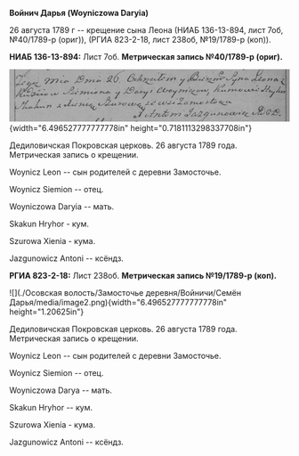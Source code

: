 **Войнич Дарья (Woyniczowa Daryia)**

26 августа 1789 г -- крещение сына Леона (НИАБ 136-13-894, лист 7об,
№40/1789-р (ориг)), (РГИА 823-2-18, лист 238об, №19/1789-р (коп)).

**НИАБ 136-13-894:** Лист 7об. **Метрическая запись №40/1789-р (ориг).**

![](./media/b9693192c935f9fbfabd33c22a086e8c8b16f384.png){width="6.496527777777778in"
height="0.7181113298337708in"}

Дедиловичская Покровская церковь. 26 августа 1789 года. Метрическая
запись о крещении.

Woynicz Leon -- сын родителей с деревни Замосточье.

Woynicz Siemion -- отец.

Woyniczowa Daryia -- мать.

Skakun Hryhor - кум.

Szurowa Xienia - кума.

Jazgunowicz Antoni -- ксёндз.

**РГИА 823-2-18:** Лист 238об. **Метрическая запись №19/1789-р (коп).**

![](./Осовская волость/Замосточье деревня/Войничи/Семён Дарья/media/image2.png){width="6.496527777777778in"
height="1.20625in"}

Дедиловичская Покровская церковь. 26 августа 1789 года. Метрическая
запись о крещении.

Woynicz Leon -- сын родителей с деревни Замосточье.

Woyniсz Siemion -- отец.

Woyniczowa Darya -- мать.

Skakun Hryhor -- кум.

Szurowa Xienia - кума.

Jazgunowicz Antoni -- ксёндз.
